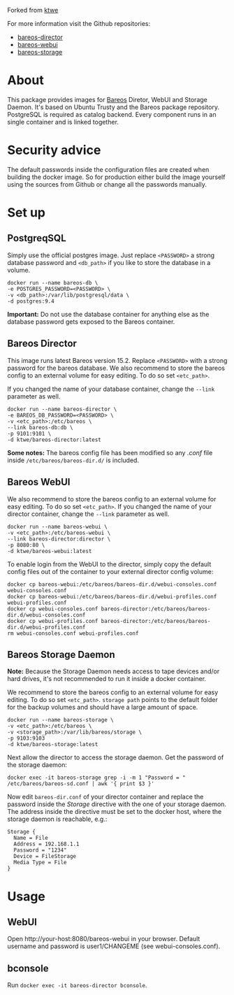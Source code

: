 Forked from [ktwe](https://github.com/ktwe/docker-bareos-director)

For more information visit the Github repositories:
* [bareos-director](https://github.com/ssd-adventist/docker-bareos-director)
* [bareos-webui](https://github.com/ssd-adventist/docker-bareos-webui)
* [bareos-storage](https://github.com/ssd-adventist/docker-bareos-storage)

# About
This package provides images for [Bareos](http://www.bareos.org) Diretor, WebUI and Storage Daemon. It's based on Ubuntu Trusty and the Bareos package repository. PostgreSQL is required as catalog backend. Every component runs in an single container and is linked together.

# Security advice
The default passwords inside the configuration files are created when building the docker image. So for production either build the image yourself using the sources from Github or change all the passwords manually. 

# Set up
## PostgreqSQL
Simply use the official postgres image. Just replace `<PASSWORD>` a strong database password and `<db_path>` if you like to store the database in a volume.

```
docker run --name bareos-db \
-e POSTGRES_PASSWORD=<PASSWORD> \
-v <db_path>:/var/lib/postgresql/data \
-d postgres:9.4
```

**Important:** Do not use the database container for anything else as the database password gets exposed to the Bareos container.

## Bareos Director
This image runs latest Bareos version 15.2. Replace `<PASSWORD>` with a strong password for the bareos database. We also recommend to store the bareos config to an external volume for easy editing. To do so set `<etc_path>`.

If you changed the name of your database container, change the `--link` parameter as well.

```
docker run --name bareos-director \
-e BAREOS_DB_PASSWORD=<PASSWORD> \
-v <etc_path>:/etc/bareos \
--link bareos-db:db \
-p 9101:9101 \
-d ktwe/bareos-director:latest
```

**Some notes:** The bareos config file has been modified so any _.conf_ file inside `/etc/bareos/bareos-dir.d/` is included.

## Bareos WebUI
We also recommend to store the bareos config to an external volume for easy editing. To do so set `<etc_path>`. If you changed the name of your director container, change the `--link` parameter as well.

```
docker run --name bareos-webui \
-v <etc_path>:/etc/bareos-webui \
--link bareos-director:director \
-p 8080:80 \
-d ktwe/bareos-webui:latest
```

To enable login from the WebUI to the director, simply copy the default config files out of the container to your external director config volume:

```
docker cp bareos-webui:/etc/bareos/bareos-dir.d/webui-consoles.conf webui-consoles.conf
docker cp bareos-webui:/etc/bareos/bareos-dir.d/webui-profiles.conf webui-profiles.conf
docker cp webui-consoles.conf bareos-director:/etc/bareos/bareos-dir.d/webui-consoles.conf
docker cp webui-profiles.conf bareos-director:/etc/bareos/bareos-dir.d/webui-profiles.conf
rm webui-consoles.conf webui-profiles.conf
```

## Bareos Storage Daemon
**Note:** Because the Storage Daemon needs access to tape devices and/or hard drives, it's not recommended to run it inside a docker container.

We recommend to store the bareos config to an external volume for easy editing. To do so set `<etc_path>`. `storage path` points to the default folder for the backup volumes and should have a large amount of space.

```
docker run --name bareos-storage \
-v <etc_path>:/etc/bareos \
-v <storage_path>:/var/lib/bareos/storage \
-p 9103:9103
-d ktwe/bareos-storage:latest
```

Next allow the director to access the storage daemon. Get the password of the storage daemon:
```
docker exec -it bareos-storage grep -i -m 1 "Password = " /etc/bareos/bareos-sd.conf | awk '{ print $3 }'
```

Now edit `bareos-dir.conf` of your director container and replace the password inside the *Storage* directive with the one of your storage daemon. The address inside the directive must be set to the docker host, where the storage daemon is reachable, e.g.:

```
Storage {
  Name = File
  Address = 192.168.1.1
  Password = "1234"
  Device = FileStorage
  Media Type = File
}
```

# Usage
## WebUI
Open http://your-host:8080/bareos-webui in your browser. Default username and password is user1/CHANGEME (see webui-consoles.conf).

## bconsole
Run `docker exec -it bareos-director bconsole`.
